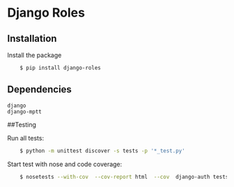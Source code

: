 Django Roles
===================


## Installation
Install the package

```bash
    $ pip install django-roles
```

## Dependencies
    
    django
    django-mptt


##Testing


Run all tests:
```bash
    $ python -m unittest discover -s tests -p '*_test.py'
```

Start test with nose and code coverage:
```bash
    $ nosetests --with-cov  --cov-report html  --cov  django-auth tests/
```


